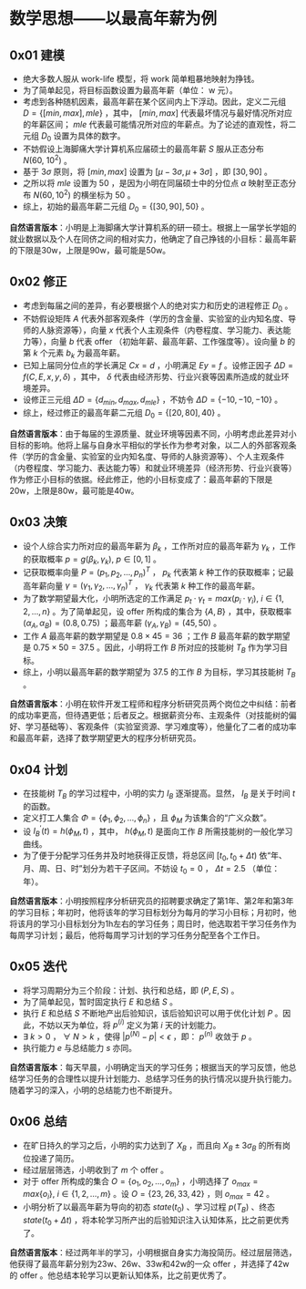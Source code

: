 # 数学思想——以最高年薪为例

## 0x01 建模

+ 绝大多数人服从 work-life 模型，将 work 简单粗暴地映射为挣钱。
+ 为了简单起见，将目标函数设置为最高年薪（单位： $\text{w}$ 元）。
+ 考虑到各种随机因素，最高年薪在某个区间内上下浮动。因此，定义二元组 $D = \left\{ \left[ min, max \right] , mle \right\}$ ，其中， $\left[ min, max \right]$ 代表最坏情况与最好情况所对应的年薪区间； $mle$ 代表最可能情况所对应的年薪点。为了论述的直观性，将二元组 $D_0$ 设置为具体的数字。
+ 不妨假设上海脚痛大学计算机系应届硕士的最高年薪 $S$ 服从正态分布 $N \left( 60,\ 10^2 \right)$ 。
+ 基于 $3\sigma$ 原则，将 $\left[ min, max \right]$ 设置为 $\left[ \mu - 3\sigma , \mu + 3\sigma \right]$ ，即 $\left[ 30, 90 \right]$ 。
+ 之所以将 $mle$ 设置为 $50$ ，是因为小明在同届硕士中的分位点 $\alpha$ 映射至正态分布 $N \left( 60, 10^2 \right)$ 的横坐标为 $50$ 。
+ 综上，初始的最高年薪二元组 $D_0 = \left\{ \left[ 30, 90 \right], 50 \right\}$ 。

**自然语言版本**：小明是上海脚痛大学计算机系的研一硕士。根据上一届学长学姐的就业数据以及个人在同侪之间的相对实力，他确定了自己挣钱的小目标：最高年薪的下限是30w，上限是90w，最可能是50w。

## 0x02 修正

+ 考虑到每届之间的差异，有必要根据个人的绝对实力和历史的进程修正 $D_0$ 。
+ 不妨假设矩阵 $A$ 代表外部客观条件（学历的含金量、实验室的业内知名度、导师的人脉资源等），向量 $x$ 代表个人主观条件（内卷程度、学习能力、表达能力等），向量 $b$ 代表 offer （初始年薪、最高年薪、工作强度等）。设向量 $b$ 的第 $k$ 个元素 $b_k$ 为最高年薪。
+ 已知上届同分位点的学长满足 $Cx = d$ ，小明满足 $Ey=f$ 。设修正因子 $\Delta D = f \left( C, E, x, y, \delta \right)$ ，其中， $\delta$ 代表由经济形势、行业兴衰等因素所造成的就业环境差异。
+ 设修正三元组 $\Delta D = \left\{ d_{min}, d_{max}, d_{mle} \right\}$ ，不妨令 $\Delta D = \left\{ -10, -10, -10 \right\}$ 。
+ 综上，经过修正的最高年薪二元组 $D_0 = \left\{ \left[ 20, 80 \right], 40 \right\}$ 。

**自然语言版本**：由于每届的生源质量、就业环境等因素不同，小明考虑此差异对小目标的影响。他将上届与自身水平相似的学长作为参考对象，以二人的外部客观条件（学历的含金量、实验室的业内知名度、导师的人脉资源等）、个人主观条件（内卷程度、学习能力、表达能力等）和就业环境差异（经济形势、行业兴衰等）作为修正小目标的依据。经此修正，他的小目标变成了：最高年薪的下限是20w，上限是80w，最可能是40w。

## 0x03 决策

+ 设个人综合实力所对应的最高年薪为 $\beta_k$ ，工作所对应的最高年薪为 $\gamma_k$ ，工作的获取概率 $p = g \left( \beta_k, \gamma_k \right),\ p \in \left[ 0, 1 \right]$ 。
+ 记获取概率向量 $P = \left( p_1, p_2, …,p_n \right)^T$ ， $p_k$ 代表第 $k$ 种工作的获取概率；记最高年薪向量 $\gamma = \left( \gamma_1, \gamma_2, …, \gamma_n \right)^T$ ， $\gamma_k$ 代表第 $k$ 种工作的最高年薪。
+ 为了数学期望最大化，小明所选定的工作满足 $p_t · \gamma_t = max \left( p_i · \gamma_i \right),\ i \in \left\{ 1, 2, …, n \right\}$ 。为了简单起见，设 offer 所构成的集合为 $\left\{ A, B \right\}$ ，其中，获取概率 $\left( \alpha_A, \alpha_B \right) = \left( 0.8, 0.75 \right)$ ；最高年薪 $\left( \gamma_A, \gamma_B \right) = \left( 45, 50 \right)$ 。
+ 工作 $A$ 最高年薪的数学期望是 $0.8 × 45 = 36$ ；工作 $B$ 最高年薪的数学期望是 $0.75 × 50 = 37.5$ 。因此，小明将工作 $B$ 所对应的技能树 $T_B$ 作为学习目标。
+ 综上，小明以最高年薪的数学期望为 $37.5$ 的工作 $B$ 为目标，学习其技能树 $T_B$ 。

**自然语言版本**：小明在软件开发工程师和程序分析研究员两个岗位之中纠结：前者的成功率更高，但待遇更低；后者反之。根据薪资分布、主观条件（对技能树的偏好、学习基础等）、客观条件（实验室资源、学习难度等），他量化了二者的成功率和最高年薪，选择了数学期望更大的程序分析研究员。

## 0x04 计划

+ 在技能树 $T_B$ 的学习过程中，小明的实力 $I_B$ 逐渐提高。显然， $I_B$ 是关于时间 $t$ 的函数。
+ 定义打工人集合 $\Phi = \left\{ \phi_1, \phi_2, …, \phi_n \right\}$ ，且 $\phi_M$ 为该集合的“广义众数”。
+ 设 $I_B^{\prime}(t) = h \left( \phi_M, t \right)$ ，其中， $h \left( \phi_M, t \right)$ 是面向工作 $B$ 所需技能树的一般化学习曲线。
+ 为了便于分配学习任务并及时地获得正反馈，将总区间 $\left[ t_0, t_0 + \Delta t \right)$ 依“年、月、周、日、时”划分为若干子区间。不妨设 $t_0 = 0$ ， $\Delta t = 2.5$ （单位：年）。

**自然语言版本**：小明按照程序分析研究员的招聘要求确定了第1年、第2年和第3年的学习目标；年初时，他将该年的学习目标划分为每月的学习小目标；月初时，他将该月的学习小目标划分为1h左右的学习任务；周日时，他选取若干学习任务作为每周学习计划；最后，他将每周学习计划的学习任务分配至各个工作日。

## 0x05 迭代 

+ 将学习周期分为三个阶段：计划、执行和总结，即 $\left( P, E, S \right)$ 。
+ 为了简单起见，暂时固定执行 $E$ 和总结 $S$ 。
+ 执行 $E$ 和总结 $S$ 不断地产出后验知识，该后验知识可以用于优化计划 $P$ 。因此，不妨以天为单位，将 $p^{(i)}$ 定义为第 $i$ 天的计划能力。
+  $\exists\ k > 0$ ， $\forall\ N > k$ ，使得 $\left| p^{(N)} - p \right| < \epsilon$ ，即： $p^{(n)}$ 收敛于 $p$ 。
+ 执行能力 $e$ 与总结能力 $s$ 亦同。

**自然语言版本**：每天早晨，小明确定当天的学习任务；根据当天的学习反馈，他总结学习任务的合理性以提升计划能力、总结学习任务的执行情况以提升执行能力。随着学习的深入，小明的总结能力也不断提升。

## 0x06 总结

+ 在旷日持久的学习之后，小明的实力达到了 $X_B$ ，而且向 $X_B ± 3\sigma_B$ 的所有岗位投递了简历。
+ 经过层层筛选，小明收到了 $m$ 个 offer 。
+ 对于 offer 所构成的集合 $O = \left\{ o_1, o_2, …, o_m \right\}$ ，小明选择了 $o_{max} = max \left\{ o_i \right\},\ i \in \left\{ 1, 2, …, m \right\}$ 。设 $O = \left\{ 23, 26, 33, 42 \right\}$ ，则 $o_{max} = 42$ 。
+ 小明分析了以最高年薪为导向的初态 $state \left( t_0 \right)$ 、学习过程 $p \left( T_B \right)$ 、终态 $state \left( t_0 + \Delta t \right)$ ，将本轮学习所产出的后验知识注入认知体系，比之前更优秀了。

**自然语言版本**：经过两年半的学习，小明根据自身实力海投简历。经过层层筛选，他获得了最高年薪分别为23w、26w、33w和42w的一众 offer ，并选择了42w的 offer 。他总结本轮学习以更新认知体系，比之前更优秀了。




